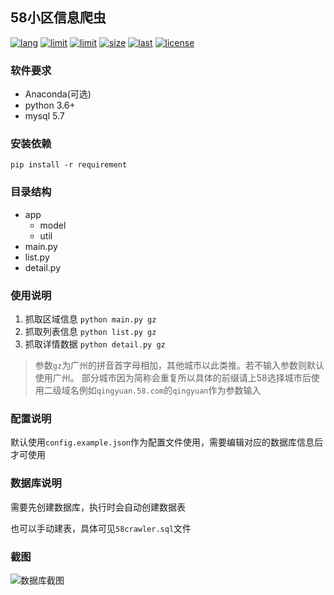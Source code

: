 ## 58小区信息爬虫

<p>
<a href="#"><img src="https://img.shields.io/github/languages/top/tomhaoye/crawler.58" alt="lang"></a>
<a href="#"><img src="https://img.shields.io/badge/Python-3.6+-green.svg" alt="limit"></a>
<a href="#"><img src="https://img.shields.io/badge/MySQL-5.7-yellow.svg" alt="limit"></a>
<a href="#"><img src="https://img.shields.io/github/languages/code-size/tomhaoye/crawler.58" alt="size"></a>
<a href="#"><img src="https://img.shields.io/github/last-commit/tomhaoye/crawler.58" alt="last"></a>
<a href="#"><img src="https://img.shields.io/github/license/tomhaoye/crawler.58" alt="license"></a>
</p>

### 软件要求
 - Anaconda(可选)
 - python 3.6+
 - mysql 5.7
 
### 安装依赖
```pip install -r requirement```
 
### 目录结构
 - app
   - model
   - util
 - main.py
 - list.py
 - detail.py

### 使用说明
 1. 抓取区域信息 ```python main.py gz```
 2. 抓取列表信息 ```python list.py gz```
 3. 抓取详情数据 ```python detail.py gz```
 
 >参数```gz```为广州的拼音首字母相加，其他城市以此类推。若不输入参数则默认使用广州。
 部分城市因为简称会重复所以具体的前缀请上58选择城市后使用二级域名例如```qingyuan.58.com```的```qingyuan```作为参数输入
 
### 配置说明
默认使用```config.example.json```作为配置文件使用，需要编辑对应的数据库信息后才可使用

### 数据库说明
需要先创建数据库，执行时会自动创建数据表

也可以手动建表，具体可见```58crawler.sql```文件

### 截图
![数据库截图](pic/1529899947.jpg)
